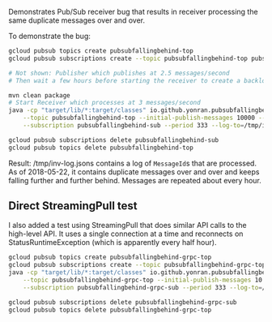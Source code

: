 Demonstrates Pub/Sub receiver bug that results in receiver processing
the same duplicate messages over and over.

To demonstrate the bug:

```sh
gcloud pubsub topics create pubsubfallingbehind-top
gcloud pubsub subscriptions create --topic pubsubfallingbehind-top pubsubfallingbehind-sub

# Not shown: Publisher which publishes at 2.5 messages/second
# Then wait a few hours before starting the receiver to create a backlog

mvn clean package
# Start Receiver which processes at 3 messages/second
java -cp "target/lib/*:target/classes" io.github.yonran.pubsubfallingbehindbug.Main cloud \
    --topic pubsubfallingbehind-top --initial-publish-messages 10000 --publish-period 400 \
    --subscription pubsubfallingbehind-sub --period 333 --log-to=/tmp/inv-log-cloudpubsub-pub2.5-sub3.jsons

gcloud pubsub subscriptions delete pubsubfallingbehind-sub
gcloud pubsub topics delete pubsubfallingbehind-top
```

Result: /tmp/inv-log.jsons contains a log of `MessageId`s that are processed.
As of 2018-05-22, it contains duplicate messages over and over and keeps falling further and further behind.
Messages are repeated about every hour.


## Direct StreamingPull test

I also added a test using StreamingPull that does similar API calls to the high-level API.
It uses a single connection at a time and reconnects on StatusRuntimeException (which is apparently every half hour).

```sh
gcloud pubsub topics create pubsubfallingbehind-grpc-top
gcloud pubsub subscriptions create --topic pubsubfallingbehind-grpc-top pubsubfallingbehind-grpc-sub
java -cp "target/lib/*:target/classes" io.github.yonran.pubsubfallingbehindbug.Main grpc \
    --topic pubsubfallingbehind-grpc-top --initial-publish-messages 10 --publish-period 400 \
    --subscription pubsubfallingbehind-grpc-sub --period 333 --log-to=/tmp/inv-log-grpc-pub2.5-sub3.jsons

gcloud pubsub subscriptions delete pubsubfallingbehind-grpc-sub
gcloud pubsub topics delete pubsubfallingbehind-grpc-top
```